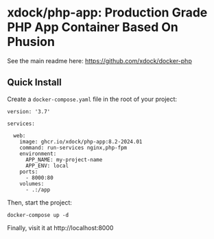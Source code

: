 # xdock/php-app: Production Grade PHP App Container Based On Phusion

See the main readme here: https://github.com/xdock/docker-php

## Quick Install

Create a `docker-compose.yaml` file in the root of your project:

```
version: '3.7'

services:

  web:
    image: ghcr.io/xdock/php-app:8.2-2024.01
    command: run-services nginx,php-fpm
    environment:
      APP_NAME: my-project-name
      APP_ENV: local
    ports:
      - 8000:80
    volumes:
      - .:/app
```

Then, start the project:

```
docker-compose up -d
```

Finally, visit it at http://localhost:8000
